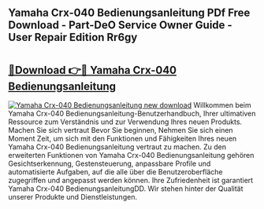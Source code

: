 ## Yamaha Crx-040 Bedienungsanleitung PDf Free Download - Part-DeO Service Owner Guide - User Repair Edition Rr6gy

# <h2><a href="http://df1akn.blite.top/?on=Yamaha+Crx-040+Bedienungsanleitung">🔗Download 👉🔴 Yamaha Crx-040 Bedienungsanleitung</a></h2>

[![Yamaha Crx-040 Bedienungsanleitung new download](https://i.imgur.com/lujVjoI.png)](http://df1akn.blite.top/?on=Yamaha+Crx-040+Bedienungsanleitung)
Willkommen beim Yamaha Crx-040 Bedienungsanleitung-Benutzerhandbuch, Ihrer ultimativen Ressource zum Verständnis und zur Verwendung Ihres neuen Produkts. Machen Sie sich vertraut Bevor Sie beginnen, Nehmen Sie sich einen Moment Zeit, um sich mit den Funktionen und Fähigkeiten Ihres neuen Yamaha Crx-040 Bedienungsanleitung vertraut zu machen. Zu den erweiterten Funktionen von Yamaha Crx-040 Bedienungsanleitung gehören Gesichtserkennung, Gestensteuerung, anpassbare Profile und automatisierte Aufgaben, auf die alle über die Benutzeroberfläche zugegriffen und angepasst werden können. Ihre Zufriedenheit ist garantiert Yamaha Crx-040 BedienungsanleitungDD. Wir stehen hinter der Qualität unserer Produkte und Dienstleistungen.
